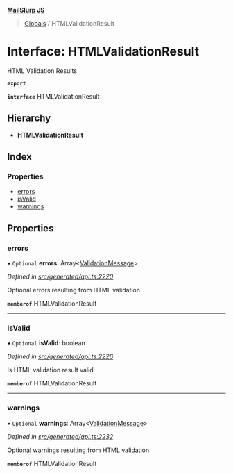 **[MailSlurp JS](../README.md)**

> [Globals](../README.md) / HTMLValidationResult

# Interface: HTMLValidationResult

HTML Validation Results

**`export`** 

**`interface`** HTMLValidationResult

## Hierarchy

* **HTMLValidationResult**

## Index

### Properties

* [errors](htmlvalidationresult.md#errors)
* [isValid](htmlvalidationresult.md#isvalid)
* [warnings](htmlvalidationresult.md#warnings)

## Properties

### errors

• `Optional` **errors**: Array\<[ValidationMessage](validationmessage.md)>

*Defined in [src/generated/api.ts:2220](https://github.com/mailslurp/mailslurp-client/blob/a8663d0/src/generated/api.ts#L2220)*

Optional errors resulting from HTML validation

**`memberof`** HTMLValidationResult

___

### isValid

• `Optional` **isValid**: boolean

*Defined in [src/generated/api.ts:2226](https://github.com/mailslurp/mailslurp-client/blob/a8663d0/src/generated/api.ts#L2226)*

Is HTML validation result valid

**`memberof`** HTMLValidationResult

___

### warnings

• `Optional` **warnings**: Array\<[ValidationMessage](validationmessage.md)>

*Defined in [src/generated/api.ts:2232](https://github.com/mailslurp/mailslurp-client/blob/a8663d0/src/generated/api.ts#L2232)*

Optional warnings resulting from HTML validation

**`memberof`** HTMLValidationResult
